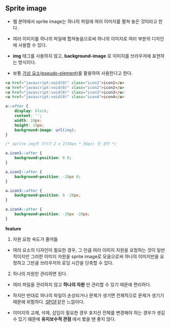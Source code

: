 ## Sprite image

- 웹 분야에서 sprite image는 하나의 파일에 여러 이미지를 펼쳐 놓은 것이라고 한다.

- 여러 이미지를 하나의 파일에 합쳐놓음으로써 하나의 이미지로 여러 부분의 디자인에 사용할 수 있다.

- **img** 태그를 사용하지 않고, **background-image** 로 이미지를 브라우저에 표현하는 방식이다.

- 보통 [가상 요소(pseudo-element)](https://developer.mozilla.org/en-US/docs/Web/CSS/Pseudo-elements)를 활용하여 사용한다고 한다.

```html
<a href="javascript:void(0)" class="icon1">icon1</a>
<a href="javascript:void(0)" class="icon2">icon2</a>
<a href="javascript:void(0)" class="icon3">icon3</a>
<a href="javascript:void(0)" class="icon4">icon4</a>
```

```css
a::after {
	display: block;
	content: '';
	width: 28px;
	height: 28px;
	background-image: url(img);
}

/* sprite img의 크기가 2 x 2(56px * 56px) 인 경우 */

a.icon1::after {
	background-position: 0 0;
}

a.icon2::after {
	background-position: -28px 0;
}

a.icon3::after {
	background-position: 0 -28px;
}

a.icon4::after {
	background-position: -28px -28px;
}
```

**feature**

1. 자원 요청 속도가 줄어듦

- 여러 요소의 디자인이 필요한 경우, 그 만큼 여러 이미지 자원을 요청하는 것이 일반적이지만 그러한 이미지 자원을 sprite image로 모음으로써 하나의 이미지만을 요청하고 그만큼 브라우저의 로딩 시간을 단축할 수 있다.

2. 하나의 자원만 관리하면 된다.

- 여러 파일을 관리하지 않고 **하나의 자원** 만 관리할 수 있기 때문에 편리하다.

- 하지만 반대로 하나의 파일이 손상되거나 문제가 생기면 전체적으로 문제가 생기기 때문에 위험하다. [SPOF](https://en.wikipedia.org/wiki/Single_point_of_failure)같은 느낌이다.

- 이미지의 교체, 삭제, 삽입이 필요한 경우 포지션 전체를 변경해야 하는 경우가 생길 수 있기 떄문에 **유지보수적 관점** 에서 봤을 땐 좋지 않다.
